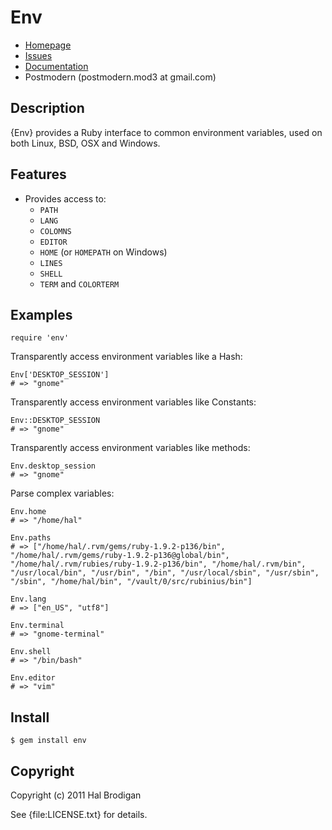 # Env

* [Homepage](http://github.com/postmodern/env)
* [Issues](http://github.com/postmodern/env/issues)
* [Documentation](http://rubydoc.info/gems/env)
* Postmodern (postmodern.mod3 at gmail.com)

## Description

{Env} provides a Ruby interface to common environment variables, used on
both Linux, BSD, OSX and Windows.

## Features

* Provides access to:
  * `PATH`
  * `LANG`
  * `COLOMNS`
  * `EDITOR`
  * `HOME` (or `HOMEPATH` on Windows)
  * `LINES`
  * `SHELL`
  * `TERM` and `COLORTERM`

## Examples

    require 'env'

Transparently access environment variables like a Hash:

    Env['DESKTOP_SESSION']
    # => "gnome"

Transparently access environment variables like Constants:

    Env::DESKTOP_SESSION
    # => "gnome"

Transparently access environment variables like methods:

    Env.desktop_session
    # => "gnome"

Parse complex variables:

    Env.home
    # => "/home/hal"

    Env.paths
    # => ["/home/hal/.rvm/gems/ruby-1.9.2-p136/bin", "/home/hal/.rvm/gems/ruby-1.9.2-p136@global/bin", "/home/hal/.rvm/rubies/ruby-1.9.2-p136/bin", "/home/hal/.rvm/bin", "/usr/local/bin", "/usr/bin", "/bin", "/usr/local/sbin", "/usr/sbin", "/sbin", "/home/hal/bin", "/vault/0/src/rubinius/bin"]

    Env.lang
    # => ["en_US", "utf8"]

    Env.terminal
    # => "gnome-terminal"

    Env.shell
    # => "/bin/bash"

    Env.editor
    # => "vim"

## Install

    $ gem install env

## Copyright

Copyright (c) 2011 Hal Brodigan

See {file:LICENSE.txt} for details.
